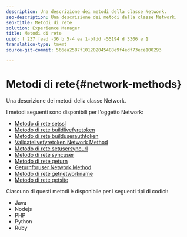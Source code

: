 ```yaml
---
description: Una descrizione dei metodi della classe Network.
seo-description: Una descrizione dei metodi della classe Network.
seo-title: Metodi di rete
solution: Experience Manager
title: Metodi di rete
uuid: f 237 fead -36 b 5-4 ea 1-bfdd -55194 d 3306 e 1
translation-type: tm+mt
source-git-commit: 566ea2587f101202045488e9f4edf73ece100293

---
```



# Metodi di rete{#network-methods}

Una descrizione dei metodi della classe Network.

I metodi seguenti sono disponibili per l'oggetto Network:

* [Metodo di rete setssl](#r_setssl_method)
* [Metodo di rete buildlivefyretoken](#r_buildlivefyretoken_method)
* [Metodo di rete builduserauthtoken](#r_builduserauthtoken_method)
* [Validatelivefyretoken Network Method](#validatelivefyretoken_method)
* [Metodo di rete setusersyncurl](#r_setusersyncurl_method)
* [Metodo di rete syncuser](#r_syncuser_method)
* [Metodo di rete geturn](#r_geturn_method)
* [Geturnforuser Network Method](#r_geturnforuser_method)
* [Metodo di rete getnetworkname](#r_getnetworkname_method)
* [Metodo di rete getsite](#r_getsite_method)

Ciascuno di questi metodi è disponibile per i seguenti tipi di codici:

* Java
* Nodejs
* PHP
* Python
* Ruby

